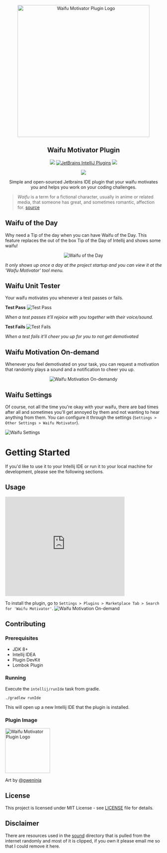 
<p align="center"><img src="images/wmp_logo.png" height="424px" alt="Waifu Motivator Plugin Logo"></p>
<h2 align="center">Waifu Motivator Plugin</h2> 

<!--suppress HtmlDeprecatedAttribute, HtmlRequiredAltAttribute -->
<p align="center">
    <a href="https://github.com/zd-zero/waifu-motivator-plugin/actions"><img src="https://github.com/zd-zero/waifu-motivator-plugin/workflows/Java%20CI/badge.svg"></a>
  <a href="https://plugins.jetbrains.com/plugin/13381-waifu-motivator"><img alt="JetBrains IntelliJ Plugins" src="https://img.shields.io/jetbrains/plugin/v/13381-waifu-motivator"></a>
  <a href="./LICENSE"><img src="https://img.shields.io/github/license/zd-zero/waifu-motivator-plugin"></a>
</p>

<p align="center">
  <img src="https://img.shields.io/badge/BUILT%20WITH-COFFEE-blue?style=for-the-badge">
</p>

<p align="center">Simple and open-sourced Jetbrains IDE plugin that your waifu motivates you and helps you work on your coding challenges.</p>

> *Waifu* is a term for a fictional character, usually in anime or related media, that someone has great, and sometimes romantic, affection for. [source](https://www.dictionary.com/e/fictional-characters/waifu/)


## Waifu of the Day
Why need a Tip of the day when you can have Waifu of the Day. This feature replaces the out of the box Tip of the Day of Intellij and shows some waifu!

<p align="center">
  <img src="screenshot/waifu_of_the_day.png" alt="Waifu of the Day">
</p>

*It only shows up once a day at the project startup and you can view it at the 'Waifu Motivator' tool menu.*

## Waifu Unit Tester
Your waifu motivates you whenever a test passes or fails. 

**Test Pass**
![Test Pass](screenshot/test_pass.png)

*When a test passes it'll rejoice with you together with their voice/sound.*

**Test Fails**
![Test Fails](screenshot/test_fail.png)

*When a test fails it'll cheer you up for you to not get demotivated*

## Waifu Motivation On-demand
Whenever you feel demotivated on your task, you can request a motivation that randomly plays a sound and a notification to cheer you up.

<p align="center">
  <img src="screenshot/motivate_me.png" alt="Waifu Motivation On-demandy">
</p>

## Waifu Settings
Of course, not all the time you're okay with your waifu, there are bad times after all and sometimes you'll get annoyed by them and not wanting to hear anything from them. You can configure it through the settings (`Settings > Other Settings > Waifu Motivator`).

![Waifu Settings](screenshot/waifu_motivator_settings.png)

# Getting Started
If you'd like to use it to your Intellij IDE or run it to your local machine for development, please see the following sections.

## Usage
<iframe frameborder="none" width="384px" height="319px" src="https://plugins.jetbrains.com/embeddable/install/13381"></iframe>

To install the plugin, go to `Settings > Plugins > Marketplace Tab > Search for 'Waifu Motivator'`.
![Waifu Motivation On-demand](screenshot/plugin_installation.png)

## Contributing
### Prerequisites
* JDK 8+
* Intellij IDEA
* Plugin DevKit 
* Lombok Plugin

### Running
Execute the `intellij/runIde` task from gradle. 
```
./gradlew runIde
```
This will open up a new Intellij IDE that the plugin is installed.

### Plugin Image
<img src="images/wmp_logo.png" height="144px" alt="Waifu Motivator Plugin Logo">

Art by [@gweninja](https://www.instagram.com/gweninja/)

## License
This project is licensed under MIT License - see [LICENSE](./LICENSE) file for details.

## Disclaimer
There are resources used in the [sound](./src/main/resources/sound) directory that is pulled from the internet randomly and most of it is clipped, if you own it please email me so that I could remove it here.

